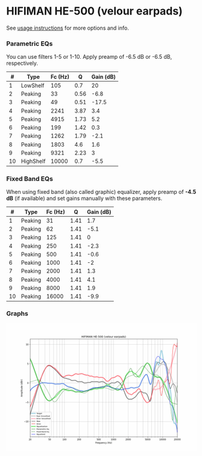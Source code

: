 # HIFIMAN HE-500 (velour earpads)
See [usage instructions](https://github.com/jaakkopasanen/AutoEq#usage) for more options and info.

### Parametric EQs
You can use filters 1-5 or 1-10. Apply preamp of -6.5 dB or -6.5 dB, respectively.

|   # | Type      |   Fc (Hz) |    Q |   Gain (dB) |
|-----|-----------|-----------|------|-------------|
|   1 | LowShelf  |       105 | 0.7  |        20   |
|   2 | Peaking   |        33 | 0.56 |        -6.8 |
|   3 | Peaking   |        49 | 0.51 |       -17.5 |
|   4 | Peaking   |      2241 | 3.87 |         3.4 |
|   5 | Peaking   |      4915 | 1.73 |         5.2 |
|   6 | Peaking   |       199 | 1.42 |         0.3 |
|   7 | Peaking   |      1262 | 1.79 |        -2.1 |
|   8 | Peaking   |      1803 | 4.6  |         1.6 |
|   9 | Peaking   |      9321 | 2.23 |         3   |
|  10 | HighShelf |     10000 | 0.7  |        -5.5 |

### Fixed Band EQs
When using fixed band (also called graphic) equalizer, apply preamp of **-4.5 dB** (if available) and set gains manually with these parameters.

|   # | Type    |   Fc (Hz) |    Q |   Gain (dB) |
|-----|---------|-----------|------|-------------|
|   1 | Peaking |        31 | 1.41 |         1.7 |
|   2 | Peaking |        62 | 1.41 |        -5.1 |
|   3 | Peaking |       125 | 1.41 |         0   |
|   4 | Peaking |       250 | 1.41 |        -2.3 |
|   5 | Peaking |       500 | 1.41 |        -0.6 |
|   6 | Peaking |      1000 | 1.41 |        -2   |
|   7 | Peaking |      2000 | 1.41 |         1.3 |
|   8 | Peaking |      4000 | 1.41 |         4.1 |
|   9 | Peaking |      8000 | 1.41 |         1.9 |
|  10 | Peaking |     16000 | 1.41 |        -9.9 |

### Graphs
![](./HIFIMAN%20HE-500%20(velour%20earpads).png)
